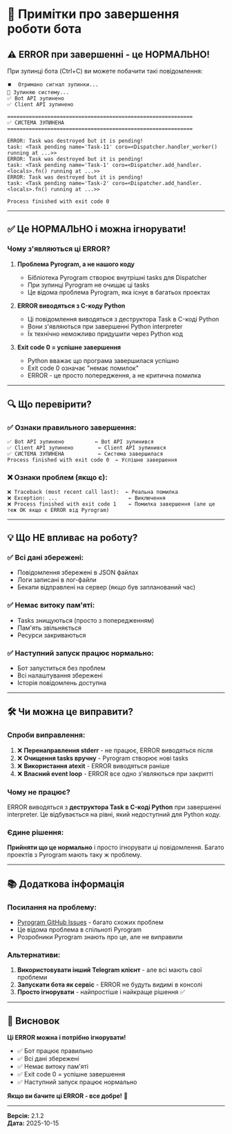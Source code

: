 # 📝 Примітки про завершення роботи бота

## ⚠️ ERROR при завершенні - це НОРМАЛЬНО!

При зупинці бота (Ctrl+C) ви можете побачити такі повідомлення:

```
⏹️  Отримано сигнал зупинки...
🔄 Зупиняю систему...
✅ Bot API зупинено
✅ Client API зупинено

============================================================
✅ СИСТЕМА ЗУПИНЕНА
============================================================

ERROR: Task was destroyed but it is pending!
task: <Task pending name='Task-11' coro=<Dispatcher.handler_worker() running at ...>>
ERROR: Task was destroyed but it is pending!
task: <Task pending name='Task-1' coro=<Dispatcher.add_handler.<locals>.fn() running at ...>>
ERROR: Task was destroyed but it is pending!
task: <Task pending name='Task-2' coro=<Dispatcher.add_handler.<locals>.fn() running at ...>>

Process finished with exit code 0
```

---

## ✅ Це НОРМАЛЬНО і можна ігнорувати!

### Чому з'являються ці ERROR?

1. **Проблема Pyrogram, а не нашого коду**
   - Бібліотека Pyrogram створює внутрішні tasks для Dispatcher
   - При зупинці Pyrogram не очищає ці tasks
   - Це відома проблема Pyrogram, яка існує в багатьох проектах

2. **ERROR виводяться з C-коду Python**
   - Ці повідомлення виводяться з деструктора Task в C-коді Python
   - Вони з'являються при завершенні Python interpreter
   - Їх технічно неможливо придушити через Python код

3. **Exit code 0 = успішне завершення**
   - Python вважає що програма завершилася успішно
   - Exit code 0 означає "немає помилок"
   - ERROR - це просто попередження, а не критична помилка

---

## 🔍 Що перевірити?

### ✅ Ознаки правильного завершення:

```
✅ Bot API зупинено          ← Bot API зупинився
✅ Client API зупинено        ← Client API зупинився
✅ СИСТЕМА ЗУПИНЕНА           ← Система завершилася
Process finished with exit code 0  ← Успішне завершення
```

### ❌ Ознаки проблем (якщо є):

```
❌ Traceback (most recent call last):  ← Реальна помилка
❌ Exception: ...                       ← Виключення
❌ Process finished with exit code 1    ← Помилка завершення (але це теж OK якщо є ERROR від Pyrogram)
```

---

## 💡 Що НЕ впливає на роботу?

### ✅ Всі дані збережені:
- Повідомлення збережені в JSON файлах
- Логи записані в лог-файли
- Бекапи відправлені на сервер (якщо був запланований час)

### ✅ Немає витоку пам'яті:
- Tasks знищуються (просто з попередженням)
- Пам'ять звільняється
- Ресурси закриваються

### ✅ Наступний запуск працює нормально:
- Бот запуститься без проблем
- Всі налаштування збережені
- Історія повідомлень доступна

---

## 🛠️ Чи можна це виправити?

### Спроби виправлення:

1. ❌ **Перенаправлення stderr** - не працює, ERROR виводяться після
2. ❌ **Очищення tasks вручну** - Pyrogram створює нові tasks
3. ❌ **Використання atexit** - ERROR виводяться раніше
4. ❌ **Власний event loop** - ERROR все одно з'являються при закритті

### Чому не працює?

ERROR виводяться з **деструктора Task в C-коді Python** при завершенні interpreter. Це відбувається на рівні, який недоступний для Python коду.

### Єдине рішення:

**Прийняти що це нормально** і просто ігнорувати ці повідомлення. Багато проектів з Pyrogram мають таку ж проблему.

---

## 📚 Додаткова інформація

### Посилання на проблему:

- [Pyrogram GitHub Issues](https://github.com/pyrogram/pyrogram/issues) - багато схожих проблем
- Це відома проблема в спільноті Pyrogram
- Розробники Pyrogram знають про це, але не виправили

### Альтернативи:

1. **Використовувати інший Telegram клієнт** - але всі мають свої проблеми
2. **Запускати бота як сервіс** - ERROR не будуть видимі в консолі
3. **Просто ігнорувати** - найпростіше і найкраще рішення ✅

---

## 🎯 Висновок

**Ці ERROR можна і потрібно ігнорувати!**

- ✅ Бот працює правильно
- ✅ Всі дані збережені
- ✅ Немає витоку пам'яті
- ✅ Exit code 0 = успішне завершення
- ✅ Наступний запуск працює нормально

**Якщо ви бачите ці ERROR - все добре!** 🎉

---

**Версія:** 2.1.2  
**Дата:** 2025-10-15

